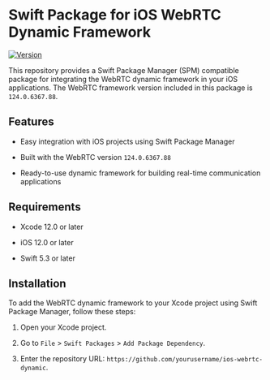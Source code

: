 # Swift Package for iOS WebRTC Dynamic Framework



[![Version](https://img.shields.io/badge/version-124.0.6367.88-blue.svg)](https://chromiumdash.appspot.com/releases?platform=iOS)



This repository provides a Swift Package Manager (SPM) compatible package for integrating the WebRTC dynamic framework in your iOS applications. The WebRTC framework version included in this package is `124.0.6367.88`.



## Features



- Easy integration with iOS projects using Swift Package Manager

- Built with the WebRTC version `124.0.6367.88`

- Ready-to-use dynamic framework for building real-time communication applications



## Requirements



- Xcode 12.0 or later

- iOS 12.0 or later

- Swift 5.3 or later



## Installation



To add the WebRTC dynamic framework to your Xcode project using Swift Package Manager, follow these steps:



1. Open your Xcode project.

2. Go to `File` > `Swift Packages` > `Add Package Dependency`.

3. Enter the repository URL: `https://github.com/yourusername/ios-webrtc-dynamic`.
